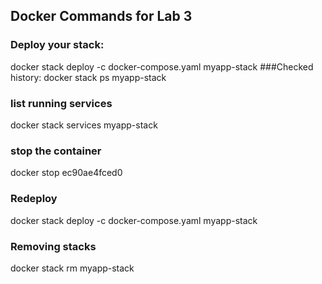 ## Docker Commands for Lab 3

### Deploy your stack:
docker stack deploy -c docker-compose.yaml  myapp-stack
###Checked history:
docker stack ps myapp-stack
### list running services
docker stack services myapp-stack
### stop the container
docker stop ec90ae4fced0
### Redeploy 
docker stack deploy -c docker-compose.yaml  myapp-stack
### Removing stacks 
docker stack rm myapp-stack
